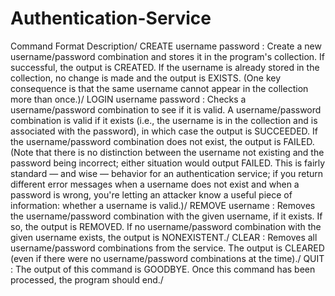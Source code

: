 # Authentication-Service

Command Format	Description/
CREATE username password : Create a new username/password combination and stores it in the program's collection. If successful, the output is CREATED. If the username is already stored in the collection, no change is made and the output is EXISTS. (One key consequence is that the same username cannot appear in the collection more than once.)/
LOGIN username password	: Checks a username/password combination to see if it is valid. A username/password combination is valid if it exists (i.e., the username is in the collection and is associated with the password), in which case the output is SUCCEEDED. If the username/password combination does not exist, the output is FAILED. (Note that there is no distinction between the username not existing and the password being incorrect; either situation would output FAILED. This is fairly standard — and wise — behavior for an authentication service; if you return different error messages when a username does not exist and when a password is wrong, you're letting an attacker know a useful piece of information: whether a username is valid.)/
REMOVE username : Removes the username/password combination with the given username, if it exists. If so, the output is REMOVED. If no username/password combination with the given username exists, the output is NONEXISTENT./
CLEAR : Removes all username/password combinations from the service. The output is CLEARED (even if there were no username/password combinations at the time)./
QUIT : The output of this command is GOODBYE. Once this command has been processed, the program should end./
